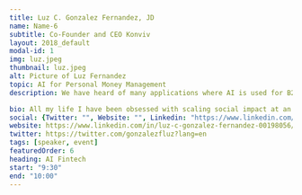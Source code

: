 ```yaml
---
title: Luz C. Gonzalez Fernandez, JD
name: Name-6
subtitle: Co-Founder and CEO Konviv
layout: 2018_default
modal-id: 1
img: luz.jpeg
thumbnail: luz.jpeg
alt: Picture of Luz Fernandez
topic: AI for Personal Money Management
description: We have heard of many applications where AI is used for B2B use-cases, but less less how AI is being used to directly improve the lives of everyday people. 

bio: All my life I have been obsessed with scaling social impact at an international scale. My immigrant experience, as well as my intimate understanding of the trying financial circumstances in my youth, led to me having an obsession with global social impact, and more specifically, global financial empowerment. My focus on impact has guided everything I've done professionally-- from my undergraduate studies at Cal, serving as a court monitor for the Charles Taylor case in the Hague, serving for Teach For America, attending Berkeley Law School, my entry into tech as an early employee in an EdTech startup, and currently, my work leading Konviv. I regard my work at Konviv as the culmination of all my previous endeavors, and see it as my life's work. 
social: {Twitter: "", Website: "", Linkedin: "https://www.linkedin.com/in/luz-c-gonzalez-fernandez-00198056/" }
website: https://www.linkedin.com/in/luz-c-gonzalez-fernandez-00198056/
twitter: https://twitter.com/gonzalezfluz?lang=en
tags: [speaker, event]
featuredOrder: 6
heading: AI Fintech
start: "9:30"
end: "10:00"
---
```

